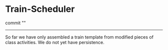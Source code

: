 # Train-Scheduler
commit ""
___________________
So far we have only assembled a train template from modified pieces of class activities.
We do not yet have persistence.
